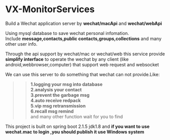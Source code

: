 # VX-MonitorServices
Build a Wechat application server by <b>wechat/macApi</b> and <b>wechat/webApi</b></br>

Using mysql database to save wechat personal infomation.</br>
Include <b>message,contacts,public contacts,groups,collections</b> and many other user info.</br>

Through the api support by wechat/mac or wechat/web this service provide <b>simplify interface</b> to operate the wechat by any client 
(like android,webbrowser,computer) that support web request and websocket</br>

We can use this server to do something that wechat can not provide.Like:</br>
>><b>1.logging your msg into database</b></br>
>><b>2.analysis your contact</b></br>
>><b>3.prevent the garbage msg</b></br>
>><b>4.auto receive redpack</b></br>
>><b>5.vip msg retransmission</b></br>
>><b>6.recall msg remind</b></br>
and many other function wait for you to find

This project is built on spring boot 2.1.5 jdk1.8 and <b>if you want to use wechat.mac to login ,you should publish it use Windows system</b>
